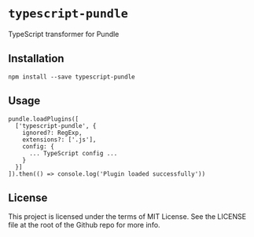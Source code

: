 # `typescript-pundle`

TypeScript transformer for Pundle

## Installation

```
npm install --save typescript-pundle
```

## Usage

```
pundle.loadPlugins([
  ['typescript-pundle', {
    ignored?: RegExp,
    extensions?: ['.js'],
    config: {
      ... TypeScript config ...
    }
  }]
]).then(() => console.log('Plugin loaded successfully'))
```

## License

This project is licensed under the terms of MIT License. See the LICENSE file at the root of the Github repo for more info.
